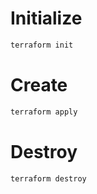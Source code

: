 # Initialize

```bash
terraform init
```

# Create

```bash
terraform apply
```

# Destroy

```bash
terraform destroy
```